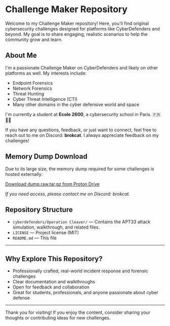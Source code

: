 # Challenge Maker Repository

Welcome to my Challenge Maker repository! Here, you'll find original cybersecurity challenges designed for platforms like CyberDefenders and beyond. My goal is to share engaging, realistic scenarios to help the community grow and learn.

## About Me

I'm a passionate Challenge Maker on CyberDefenders and likely on other platforms as well. My interests include:
- Endpoint Forensics
- Network Forensics
- Threat Hunting
- Cyber Threat Intelligence (CTI)
- Many other domains in the cyber defensive world and space

I'm currently a student at **Ecole 2600**, a cybersecurity school in Paris. :fr: :pirate_flag:

If you have any questions, feedback, or just want to connect, feel free to reach out to me on Discord: **brokcat**. I always appreciate feedback on my challenges!

## Memory Dump Download

Due to its large size, the memory dump required for some challenges is hosted externally:

[Download dump.raw.tar.gz from Proton Drive](https://drive.proton.me/urls/3TA577M3DM#SpRO6BPcHg5w)

*If you need access, please contact me on Discord: brokcat.*

## Repository Structure

- `cyberdefenders/Operation Cleaver/` — Contains the APT33 attack simulation, walkthrough, and related files.
- `LICENSE` — Project license (MIT)
- `README.md` — This file

---

## Why Explore This Repository?
- Professionally crafted, real-world incident response and forensic challenges
- Clear documentation and walkthroughs
- Open for feedback and collaboration
- Great for students, professionals, and anyone passionate about cyber defense

---

Thank you for visiting! If you enjoy the content, consider sharing your thoughts or contributing ideas for new challenges.